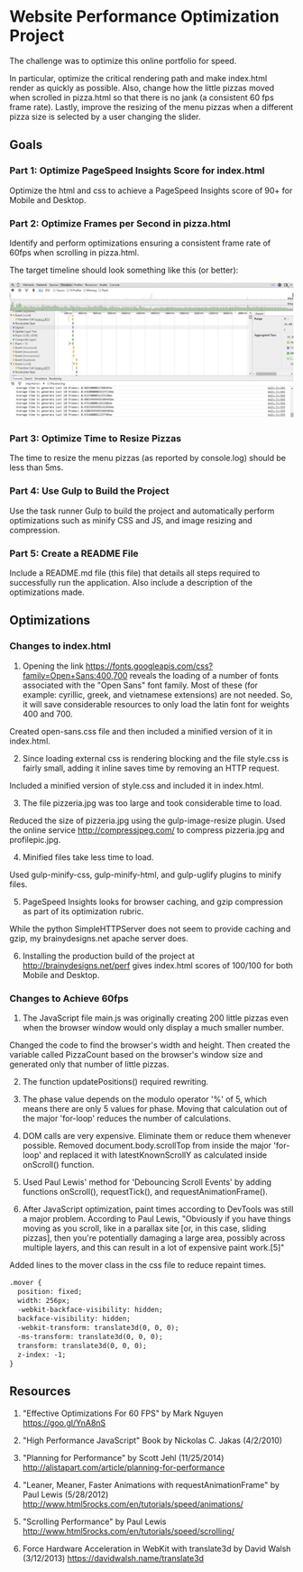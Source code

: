 # Website Performance Optimization Project

The challenge was to optimize this online portfolio for speed.

In particular, optimize the critical rendering path and make index.html render as quickly as possible. Also, change how the little pizzas moved when scrolled in pizza.html so that there is no jank (a consistent 60 fps frame rate). Lastly, improve the resizing of the menu pizzas when a different pizza size is selected by a user changing the slider.

## Goals

### Part 1: Optimize PageSpeed Insights Score for index.html

Optimize the html and css to achieve a PageSpeed Insights score of 90+ for Mobile and Desktop.

### Part 2: Optimize Frames per Second in pizza.html

Identify and perform optimizations ensuring a consistent frame rate of 60fps when scrolling in pizza.html.

The target timeline should look something like this (or better):

 ![image](target-timeline.jpg)

### Part 3: Optimize Time to Resize Pizzas

The time to resize the menu pizzas (as reported by console.log) should be less than 5ms.

### Part 4: Use Gulp to Build the Project

Use the task runner Gulp to build the project and automatically perform
optimizations such as minify CSS and JS, and image resizing and compression.

### Part 5: Create a README File

Include a README.md file (this file) that details all steps required to successfully run the application. Also include a description of the optimizations made.

## Optimizations

### Changes to index.html

1. Opening the link https://fonts.googleapis.com/css?family=Open+Sans:400,700
 reveals the loading of a number of fonts associated with the "Open Sans" font family.
 Most of these (for example: cyrillic, greek, and vietnamese extensions) are not needed. So, it will save considerable resources to only load the latin font for weights 400 and 700.

 Created open-sans.css file and then included a minified version of it in index.html.

2. Since loading external css is rendering blocking and the file style.css is fairly small, adding it inline saves time by removing an HTTP request.

 Included a minified version of style.css and included it in index.html.

3. The file pizzeria.jpg was too large and took considerable time to load.

 Reduced the size of pizzeria.jpg using the gulp-image-resize plugin. Used the online service http://compressjpeg.com/ to compress pizzeria.jpg and profilepic.jpg.

4. Minified files take less time to load.

 Used gulp-minify-css, gulp-minify-html, and gulp-uglify plugins to minify files.

5. PageSpeed Insights looks for browser caching, and gzip compression as part of its optimization rubric.

 While the python SimpleHTTPServer does not seem to provide caching and gzip, my brainydesigns.net apache server does.

6. Installing the production build of the project at http://brainydesigns.net/perf gives index.html scores of 100/100 for both Mobile and Desktop.

### Changes to Achieve 60fps

1. The JavaScript file main.js was originally creating 200 little pizzas even when the browser window would only display a much smaller number.

 Changed the code to find the browser's width and height. Then created the variable called PizzaCount based on the browser's window size and generated only that number of little pizzas.

2. The function updatePositions() required rewriting.
  1. The phase value depends on the modulo operator '%' of 5, which means there are only 5 values for phase. Moving that calculation out of the major 'for-loop' reduces the number of calculations.
  2. DOM calls are very expensive. Eliminate them or reduce them whenever possible. Removed document.body.scrollTop from inside the major 'for-loop' and replaced it with latestKnownScrollY as calculated inside onScroll() function.
  3. Used Paul Lewis' method for 'Debouncing Scroll Events' by adding functions onScroll(), requestTick(), and requestAnimationFrame().


 3. After JavaScript optimization, paint times according to DevTools was still a major problem. According to Paul Lewis, "Obviously if you have things moving as you scroll, like in a parallax site [or, in this case, sliding pizzas], then you're potentially damaging a large area, possibly across multiple layers, and this can result in a lot of expensive paint work.[5]" 

 Added lines to the mover class in the css file to reduce repaint times.

```
.mover {
  position: fixed;
  width: 256px;
  -webkit-backface-visibility: hidden;
  backface-visibility: hidden;
  -webkit-transform: translate3d(0, 0, 0);
  -ms-transform: translate3d(0, 0, 0);
  transform: translate3d(0, 0, 0);
  z-index: -1;
}
```

## Resources

  1. "Effective Optimizations For 60 FPS" by Mark Nguyen
        https://goo.gl/YnA8nS

  2. "High Performance JavaScript" Book by Nickolas C. Jakas (4/2/2010)

  3. "Planning for Performance" by Scott Jehl (11/25/2014)
    http://alistapart.com/article/planning-for-performance

  4. "Leaner, Meaner, Faster Animations with requestAnimationFrame" by Paul Lewis (5/28/2012)
   http://www.html5rocks.com/en/tutorials/speed/animations/

  5. "Scrolling Performance" by Paul Lewis
 http://www.html5rocks.com/en/tutorials/speed/scrolling/

  6. Force Hardware Acceleration in WebKit with translate3d by David Walsh (3/12/2013)
  https://davidwalsh.name/translate3d
